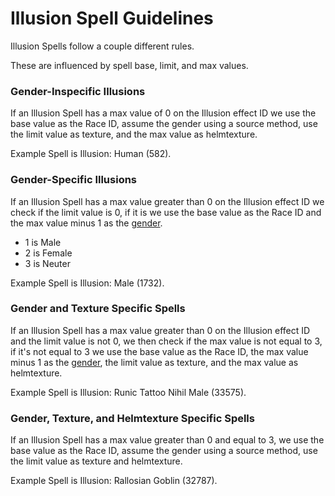 # Illusion Spell Guidelines

Illusion Spells follow a couple different rules.

These are influenced by spell base, limit, and max values.

### Gender-Inspecific Illusions

If an Illusion Spell has a max value of 0 on the Illusion effect ID we use the base value as the Race ID, assume the gender using a source method, use the limit value as texture, and the max value as helmtexture.

Example Spell is Illusion: Human \(582\).

### Gender-Specific Illusions

If an Illusion Spell has a max value greater than 0 on the Illusion effect ID we check if the limit value is 0, if it is we use the base value as the Race ID and the max value minus 1 as the [gender](../npc/genders.md).

* 1 is Male
* 2 is Female
* 3 is Neuter

Example Spell is Illusion: Male \(1732\).

### Gender and Texture Specific Spells

If an Illusion Spell has a max value greater than 0 on the Illusion effect ID and the limit value is not 0, we then check if the max value is not equal to 3, if it's not equal to 3 we use the base value as the Race ID, the max value minus 1 as the [gender](../npc/genders.md), the limit value as texture, and the max value as helmtexture.

Example Spell is Illusion: Runic Tattoo Nihil Male \(33575\).

### Gender, Texture, and Helmtexture Specific Spells

If an Illusion Spell has a max value greater than 0 and equal to 3, we use the base value as the Race ID, assume the gender using a source method, use the limit value as texture and helmtexture.

Example Spell is Illusion: Rallosian Goblin \(32787\).

